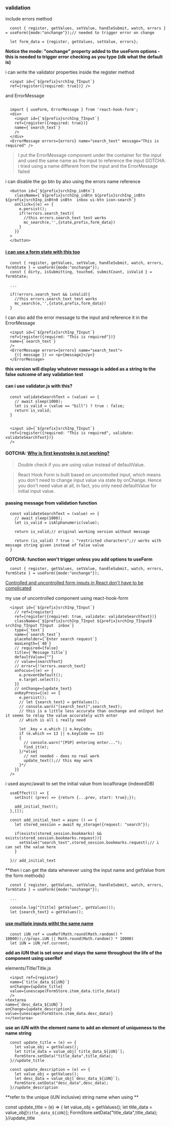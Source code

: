

### validation

include errors method
```
  const { register, getValues, setValue, handleSubmit, watch, errors } = useForm({mode:"onchange"});// needed to trigger error on change

  let form_data = {register, getValues, setValue, errors};
```
**Notice the mode: "onchange" property added to the useForm options - this is needed to trigger error checking as you type (idk what the default is)**

i can write the validator properties inside the register method
```
  <input id={`${prefix}srchInp_TInput`}
  ref={register({required: true})} />
```

and ErrorMessage
```

  import { useForm, ErrorMessage } from 'react-hook-form';
  <div>
    <input id={`${prefix}srchInp_TInput`}
    ref={register({required: true})}
    name={`search_text`}
    />
  </div>
  <ErrorMessage errors={errors} name="search_text" message="This is required" />
```
> I put the ErrorMessage component under the container for the input and used the same name as the input to reference the input
GOTCHA: i tried using a name different from the input and the ErrorMessage failed

i can disable the go btn by also using the errors name reference

```
  <button id={`${prefix}srchInp_inBtn`}
    className={`${prefix}srchInp_inBtn ${prefix}srchInp_inBtn ${prefix}srchInp_inBtn0 inBtn  inbox ui-btn icon-search`}
    onClick={(e) => {
      e.persist();
      if(!errors.search_text){
        //this errors.search_text test works
        mc_search(e,'',{state,prefix,form_data})
      }
    }}
  >
  </button>
```

#### [i can use a form state with this too](https://react-hook-form.com/api/#formState)   
```
  const { register, getValues, setValue, handleSubmit, watch, errors, formState } = useForm({mode:"onchange"});
  const { dirty, isSubmitting, touched, submitCount, isValid } = formState;

  ...

  if(!errors.search_text && isValid){
    //this errors.search_text test works
    mc_search(e,'',{state,prefix,form_data})
  }
```
I can also add the error message to the input and reference it in the ErrorMessage
```
  <input id={`${prefix}srchInp_TInput`}
  ref={register({required: "This is required"})}
  name={`search_text`}
  />
  <ErrorMessage errors={errors} name="search_text">
    {({ message }) => <p>{message}</p>}
  </ErrorMessage>
```
**this version will display whatever message is added as a string to the false outcome of any validation test**

#### can i use validator.js with this?

```
  const validateSearchText = (value) => {
    // await sleep(1000);
    let is_valid = (value == "bill") ? true : false;
    return is_valid;
  }


  <input id={`${prefix}srchInp_TInput`}
  ref={register({required: "This is required", validate: validateSearchText})}
  />
```

#### GOTCHA: [Why is first keystroke is not working?](https://react-hook-form.com/faqs)   
>Double check if you are using value instead of defaultValue.

>React Hook Form is built based on uncontrolled input, which means you don't need to change input value via state by onChange. Hence you don't need value at all, in fact, you only need defaultValue for initial input value.

#### passing message from validation function
```
  const validateSearchText = (value) => {
    // await sleep(1000);
    let is_valid = isAlphanumeric(value);

    return is_valid;// original working version without message

    return (is_valid) ? true : "restricted characters";// works with message string given instead of false value
  }
```
**GOTCHA: function won't trigger unless you add options to useForm**
```
  const { register, getValues, setValue, handleSubmit, watch, errors, formState } = useForm({mode:"onchange"});
```

[Controlled and uncontrolled form inputs in React don't have to be complicated](https://goshakkk.name/controlled-vs-uncontrolled-inputs-react/)   

my use of uncontrolled component using react-hook-form
```
  <input id={`${prefix}srchInp_TInput`}
    // ref={register}
    ref={register({required: true, validate: validateSearchText})}
    className={`${prefix}srchInp_TInput ${prefix}srchInp_TInput0 srchInp_TInput TInput  inbox`}
    type={`text`}
    name={`search_text`}
    placeholder={`Enter search request`}
    maxLength={`40`}
    // required={false}
    title={`Message title`}
    defaultValue={""}
    // value={searchText}
    // error={!!errors.search_text}
    onFocus={(e) => {
      e.preventDefault();
      e.target.select();
    }}
    // onChange={update_text}
    onKeyPress={(e) => {
      e.persist();
      // let {search_text} = getValues();
      // console.warn("[search_text]",search_text);
      // this is a little less accurate than onchange and onInput but it seems to relay the value accurately with enter
      // which is all i really need

      let _key = e.which || e.keyCode;
      if (e.which == 13 || e.keyCode == 13)
      {
        // console.warn("[PSP] entering enter...");
        find_it(e);
      }/*else{
        // not needed - does no real work
        update_text();// this may work
      }*/
    }}
  />
```

i used async/await to set the initial value from localforage (indexedDB)
```
  useEffect(() => {
    setInit( (prev) => {return {...prev, start: true};});

    add_initial_text();
  },[]);

  const add_initial_text = async () => {
    let stored_session = await my_storage({request: "search"});

    if(exists(stored_session.bookmarks) && exists(stored_session.bookmarks.request)){
      setValue("search_text",stored_session.bookmarks.request);// i can set the value here
    }

  }// add_initial_text
```
**then i can get the data whenever using the input name and getValue from the form methods}
```
  const { register, getValues, setValue, handleSubmit, watch, errors, formState } = useForm({mode:"onchange"});

  ...

  console.log("[title] getValues", getValues());
  let {search_text} = getValues();
```

#### [use multiple inputs witht the same name](https://github.com/react-hook-form/react-hook-form/issues/1212)   

```
  const iUN_ref = useRef(Math.round(Math.random() * 10000));//props.iUN || Math.round(Math.random() * 10000)
  let iUN = iUN_ref.current;
```
**add an iUN that is set once and stays the same throughout the life of the component using userRef**

elements/Title/Title.js
```
  <input ref={register}
  name={`title_data_${iUN}`}
  onChange={update_title}
  value={unescape(FormStore.item_data.title_data)}
  />
<textarea
name={`desc_data_${iUN}`}
onChange={update_description}
value={unescape(FormStore.item_data.desc_data)}
></textarea>
```
**use an iUN with the element name to add an element of uniqueness to the name string**

```
  const update_title = (e) => {
    let value_obj = getValues();
    let title_data = value_obj[`title_data_${iUN}`];
    FormStore.setData("title_data",title_data);
  }//update_title

  const update_description = (e) => {
    let value_obj = getValues();
    let desc_data = value_obj[`desc_data_${iUN}`];
    FormStore.setData("desc_data",desc_data);
  }//update_description
```
**refer to the unique (iUN inclusive) string name when using **

  const update_title = (e) => {
    let value_obj = getValues();
    let title_data = value_obj[`title_data_${iUN}`];
    FormStore.setData("title_data",title_data);
  }//update_title
